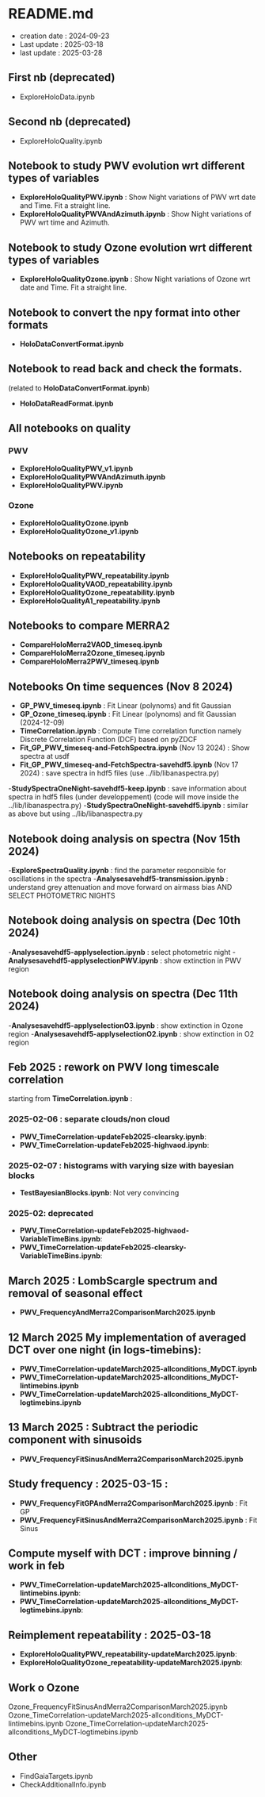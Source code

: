 # README.md

- creation date : 2024-09-23
- Last update : 2025-03-18
- last update : 2025-03-28

## First nb (deprecated)
- ExploreHoloData.ipynb

## Second nb (deprecated)
- ExploreHoloQuality.ipynb

## Notebook to study PWV evolution wrt different types of variables
- **ExploreHoloQualityPWV.ipynb** : Show Night variations of PWV wrt date and Time. Fit a straight line.
- **ExploreHoloQualityPWVAndAzimuth.ipynb** : Show Night variations of PWV wrt time and Azimuth.

## Notebook to study Ozone evolution wrt different types of variables
- **ExploreHoloQualityOzone.ipynb** :  Show Night variations of Ozone wrt date and Time. Fit a straight line.


## Notebook to convert the npy format into other formats
- **HoloDataConvertFormat.ipynb**

## Notebook to read back and check the formats.
(related to **HoloDataConvertFormat.ipynb**)
- **HoloDataReadFormat.ipynb**



## All notebooks on quality
### PWV
- **ExploreHoloQualityPWV_v1.ipynb**
- **ExploreHoloQualityPWVAndAzimuth.ipynb**
- **ExploreHoloQualityPWV.ipynb**

### Ozone
- **ExploreHoloQualityOzone.ipynb**
- **ExploreHoloQualityOzone_v1.ipynb**

## Notebooks on repeatability

- **ExploreHoloQualityPWV_repeatability.ipynb**
- **ExploreHoloQualityVAOD_repeatability.ipynb**
- **ExploreHoloQualityOzone_repeatability.ipynb**
- **ExploreHoloQualityA1_repeatability.ipynb**

## Notebooks to compare MERRA2

- **CompareHoloMerra2VAOD_timeseq.ipynb**
- **CompareHoloMerra2Ozone_timeseq.ipynb**
- **CompareHoloMerra2PWV_timeseq.ipynb**

## Notebooks On time sequences (Nov 8 2024)

- **GP_PWV_timeseq.ipynb** : Fit Linear (polynoms) and fit Gaussian
- **GP_Ozone_timeseq.ipynb** : Fit Linear (polynoms) and fit Gaussian (2024-12-09)
- **TimeCorrelation.ipynb** : Compute Time correlation function namely Discrete Correlation Function (DCF) based on pyZDCF
- **Fit_GP_PWV_timeseq-and-FetchSpectra.ipynb** (Nov 13 2024) : Show spectra at usdf
- **Fit_GP_PWV_timeseq-and-FetchSpectra-savehdf5.ipynb** (Nov 17 2024) : save spectra in hdf5 files (use  ../lib/libanaspectra.py)

-**StudySpectraOneNight-savehdf5-keep.ipynb** : save information about spectra in hdf5 files (under developpement) (code will move inside the  ../lib/libanaspectra.py)
-**StudySpectraOneNight-savehdf5.ipynb** : similar as above but using  ../lib/libanaspectra.py

## Notebook doing analysis on spectra (Nov 15th 2024)
-**ExploreSpectraQuality.ipynb** : find the parameter responsible for oscillations in the spectra
-**Analysesavehdf5-transmission.ipynb** : understand grey attenuation and move forward on airmass bias AND SELECT PHOTOMETRIC NIGHTS

## Notebook doing analysis on spectra (Dec 10th 2024)
-**Analysesavehdf5-applyselection.ipynb** : select photometric night
-**Analysesavehdf5-applyselectionPWV.ipynb** : show extinction in PWV region

## Notebook doing analysis on spectra (Dec 11th 2024)
-**Analysesavehdf5-applyselectionO3.ipynb** : show extinction in Ozone region
-**Analysesavehdf5-applyselectionO2.ipynb** : show extinction in O2 region


## Feb 2025 : rework on PWV long timescale correlation 

starting from  **TimeCorrelation.ipynb** :
### 2025-02-06 : separate clouds/non cloud
- **PWV_TimeCorrelation-updateFeb2025-clearsky.ipynb**:
- **PWV_TimeCorrelation-updateFeb2025-highvaod.ipynb**:

### 2025-02-07 : histograms with varying size with bayesian blocks
- **TestBayesianBlocks.ipynb**: Not very convincing

### 2025-02: deprecated
- **PWV_TimeCorrelation-updateFeb2025-highvaod-VariableTimeBins.ipynb**:
- **PWV_TimeCorrelation-updateFeb2025-clearsky-VariableTimeBins.ipynb**: 

## March 2025 : LombScargle spectrum and removal of seasonal effect
- **PWV_FrequencyAndMerra2ComparisonMarch2025.ipynb**

## 12 March 2025 My implementation of averaged DCT over one night (in logs-timebins):
- **PWV_TimeCorrelation-updateMarch2025-allconditions_MyDCT.ipynb**
- **PWV_TimeCorrelation-updateMarch2025-allconditions_MyDCT-lintimebins.ipynb**
- **PWV_TimeCorrelation-updateMarch2025-allconditions_MyDCT-logtimebins.ipynb**


## 13 March 2025 : Subtract the periodic component with sinusoids
- **PWV_FrequencyFitSinusAndMerra2ComparisonMarch2025.ipynb**
 



## Study frequency : 2025-03-15 :
- **PWV_FrequencyFitGPAndMerra2ComparisonMarch2025.ipynb** : Fit GP
- **PWV_FrequencyFitSinusAndMerra2ComparisonMarch2025.ipynb** : Fit Sinus



## Compute myself with DCT : improve binning / work in feb
- **PWV_TimeCorrelation-updateMarch2025-allconditions_MyDCT-lintimebins.ipynb**:
- **PWV_TimeCorrelation-updateMarch2025-allconditions_MyDCT-logtimebins.ipynb**: 




## Reimplement repeatability : 2025-03-18 
- **ExploreHoloQualityPWV_repeatability-updateMarch2025.ipynb**:
- **ExploreHoloQualityOzone_repeatability-updateMarch2025.ipynb**:


## Work o Ozone
Ozone_FrequencyFitSinusAndMerra2ComparisonMarch2025.ipynb
Ozone_TimeCorrelation-updateMarch2025-allconditions_MyDCT-lintimebins.ipynb
Ozone_TimeCorrelation-updateMarch2025-allconditions_MyDCT-logtimebins.ipynb



## Other

- FindGaiaTargets.ipynb
- CheckAdditionalInfo.ipynb

